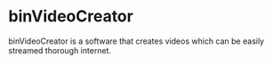 binVideoCreator
===============

binVideoCreator is a software that creates videos which can be easily streamed thorough internet.
